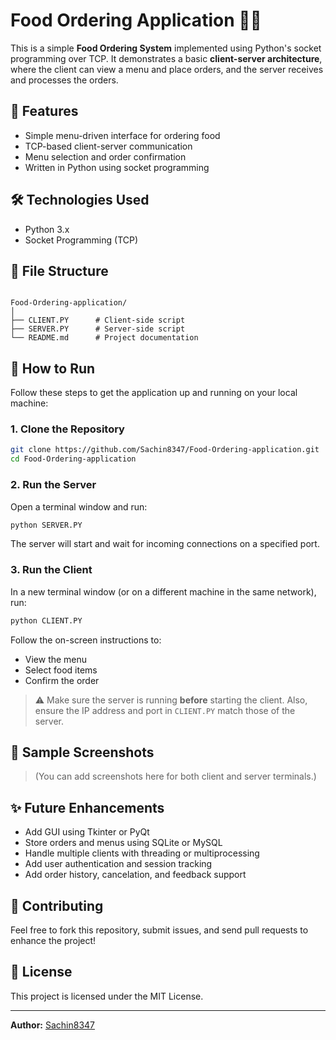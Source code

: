 
# Food Ordering Application 🍔📱

This is a simple **Food Ordering System** implemented using Python's socket programming over TCP. It demonstrates a basic **client-server architecture**, where the client can view a menu and place orders, and the server receives and processes the orders.

## 📌 Features

- Simple menu-driven interface for ordering food
- TCP-based client-server communication
- Menu selection and order confirmation
- Written in Python using socket programming

## 🛠 Technologies Used

- Python 3.x
- Socket Programming (TCP)

## 📁 File Structure

```

Food-Ordering-application/
│
├── CLIENT.PY      # Client-side script
├── SERVER.PY      # Server-side script
└── README.md      # Project documentation

````

## 🚀 How to Run

Follow these steps to get the application up and running on your local machine:

### 1. Clone the Repository

```bash
git clone https://github.com/Sachin8347/Food-Ordering-application.git
cd Food-Ordering-application
````

### 2. Run the Server

Open a terminal window and run:

```bash
python SERVER.PY
```

The server will start and wait for incoming connections on a specified port.

### 3. Run the Client

In a new terminal window (or on a different machine in the same network), run:

```bash
python CLIENT.PY
```

Follow the on-screen instructions to:

* View the menu
* Select food items
* Confirm the order

> ⚠️ Make sure the server is running **before** starting the client. Also, ensure the IP address and port in `CLIENT.PY` match those of the server.

## 📸 Sample Screenshots

> (You can add screenshots here for both client and server terminals.)

## ✨ Future Enhancements

* Add GUI using Tkinter or PyQt
* Store orders and menus using SQLite or MySQL
* Handle multiple clients with threading or multiprocessing
* Add user authentication and session tracking
* Add order history, cancelation, and feedback support

## 🙌 Contributing

Feel free to fork this repository, submit issues, and send pull requests to enhance the project!

## 📄 License

This project is licensed under the MIT License.

---

**Author:** [Sachin8347](https://github.com/Sachin8347)





